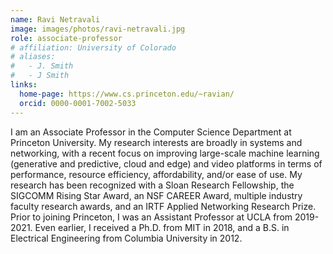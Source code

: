 ```yaml
---
name: Ravi Netravali
image: images/photos/ravi-netravali.jpg
role: associate-professor
# affiliation: University of Colorado
# aliases:
#   - J. Smith
#   - J Smith
links:
  home-page: https://www.cs.princeton.edu/~ravian/
  orcid: 0000-0001-7002-5033
---
```


I am an Associate Professor in the Computer Science Department at Princeton University. My research interests are broadly in systems and networking, with a recent focus on improving large-scale machine learning (generative and predictive, cloud and edge) and video platforms in terms of performance, resource efficiency, affordability, and/or ease of use. My research has been recognized with a Sloan Research Fellowship, the SIGCOMM Rising Star Award, an NSF CAREER Award, multiple industry faculty research awards, and an IRTF Applied Networking Research Prize. Prior to joining Princeton, I was an Assistant Professor at UCLA from 2019-2021. Even earlier, I received a Ph.D. from MIT in 2018, and a B.S. in Electrical Engineering from Columbia University in 2012.